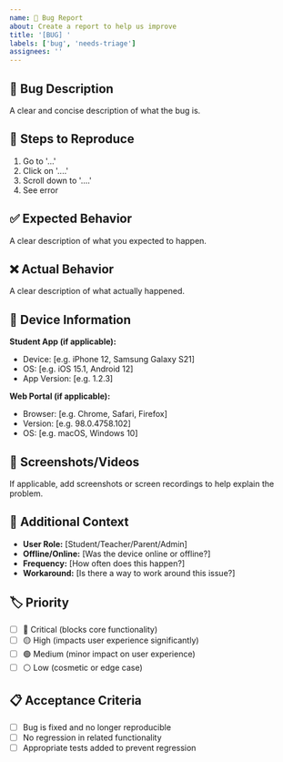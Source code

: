 ```yaml
---
name: 🐛 Bug Report
about: Create a report to help us improve
title: '[BUG] '
labels: ['bug', 'needs-triage']
assignees: ''
---
```


## 🐛 Bug Description

A clear and concise description of what the bug is.

## 🔄 Steps to Reproduce

1. Go to '...'
2. Click on '....'
3. Scroll down to '....'
4. See error

## ✅ Expected Behavior

A clear description of what you expected to happen.

## ❌ Actual Behavior

A clear description of what actually happened.

## 📱 Device Information

**Student App (if applicable):**
- Device: [e.g. iPhone 12, Samsung Galaxy S21]
- OS: [e.g. iOS 15.1, Android 12]
- App Version: [e.g. 1.2.3]

**Web Portal (if applicable):**
- Browser: [e.g. Chrome, Safari, Firefox]
- Version: [e.g. 98.0.4758.102]
- OS: [e.g. macOS, Windows 10]

## 📸 Screenshots/Videos

If applicable, add screenshots or screen recordings to help explain the problem.

## 🔗 Additional Context

- **User Role:** [Student/Teacher/Parent/Admin]
- **Offline/Online:** [Was the device online or offline?]
- **Frequency:** [How often does this happen?]
- **Workaround:** [Is there a way to work around this issue?]

## 🏷️ Priority

- [ ] 🔴 Critical (blocks core functionality)
- [ ] 🟡 High (impacts user experience significantly)  
- [ ] 🟢 Medium (minor impact on user experience)
- [ ] ⚪ Low (cosmetic or edge case)

## 📋 Acceptance Criteria

- [ ] Bug is fixed and no longer reproducible
- [ ] No regression in related functionality
- [ ] Appropriate tests added to prevent regression